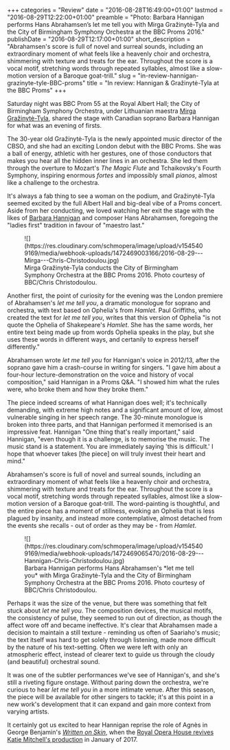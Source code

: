 +++
categories = "Review"
date = "2016-08-28T16:49:00+01:00"
lastmod = "2016-08-29T12:22:00+01:00"
preamble = "Photo: Barbara Hannigan performs Hans Abrahamsen’s let me tell you with Mirga Gražinytė-Tyla and the City of Birmingham Symphony Orchestra at the BBC Proms 2016."
publishDate = "2016-08-29T12:17:00+01:00"
short_description = "Abrahamsen&#039;s score is full of novel and surreal sounds, including an extraordinary moment of what feels like a heavenly choir and orchestra, shimmering with texture and treats for the ear. Throughout the score is a vocal motif, stretching words through repeated syllables, almost like a slow-motion version of a Baroque goat-trill."
slug = "in-review-hannigan-grazinyte-tyle-BBC-proms"
title = "In review: Hannigan &amp; Gražinytė-Tyla at the BBC Proms"
+++

Saturday night was BBC Prom 55 at the Royal Albert Hall; the City of Birmingham Symphony Orchestra, under Lithuanian maestra [Mirga Gražinytė-Tyla](http://www.classicfm.com/artists/mirga-grazinyte-tyla/news/cbso-new-conductor-music-director/#9utRVBAuFB2coXl1.97), shared the stage with Canadian soprano Barbara Hannigan for what was an evening of firsts.

The 30-year old Gražinytė-Tyla is the newly appointed music director of the CBSO, and she had an exciting London debut with the BBC Proms. She was a ball of energy, athletic with her gestures, one of those conductors that makes you hear all the hidden inner lines in an orchestra. She led them through the overture to Mozart's *The Magic Flute* and Tchaikovsky's Fourth Symphony, inspiring enormous *fortes* and impossibly small *pianos*, almost like a challenge to the orchestra.

It's always a fab thing to see a woman on the podium, and Gražinytė-Tyla seemed excited by the full Albert Hall and big-deal vibe of a Proms concert. Aside from her conducting, we loved watching her exit the stage with the likes of [Barbara Hannigan](/scene/people/barbara-hannigan/) and composer Hans Abrahamsen, foregoing the "ladies first" tradition in favour of "maestro last."

<figure data-type="image">
![](https://res.cloudinary.com/schmopera/image/upload/v1545409169/media/webhook-uploads/1472469003166/2016-08-29---Mirga---Chris-Christodoulou.jpg)<figcaption>Mirga Gražinytė-Tyla conducts the City of Birmingham Symphony Orchestra at the BBC Proms 2016. Photo courtesy of BBC/Chris Christodoulou.</figcaption>
</figure>

Another first, the point of curiosity for the evening was the London premiere of Abrahamsen's *let me tell you*, a dramatic monologue for soprano and orchestra, with text based on Ophelia's from *Hamlet*. Paul Griffiths, who created the text for *let me tell you*, writes that this version of Ophelia "is not quote the Ophelia of Shakepeare's *Hamlet*. She has the same words, her entire text being made up from words Ophelia speaks in the play, but she uses these words in different ways, and certanily to express herself differently."

Abrahamsen wrote *let me tell you* for Hannigan's voice in 2012/13, after the soprano gave him a crash-course in writing for singers. "I gave him about a four-hour lecture-demonstration on the voice and history of vocal composition," said Hannigan in a Proms Q&A. "I showed him what the rules were, who broke them and how they broke them." 

The piece indeed screams of what Hannigan does well; it's technically demanding, with extreme high notes and a significant amount of low, almost vulnerable singing in her speech range. The 30-minute monologue is broken into three parts, and that Hannigan performed it memorised is an impressive feat. Hannigan  "One thing that's really important," said Hannigan, "even though it is a challenge, is to memorise the music. The music stand is a statement. You are immediately saying 'this is difficult.' I hope that whoever takes [the piece] on will truly invest their heart and mind."

Abrahamsen's score is full of novel and surreal sounds, including an extraordinary moment of what feels like a heavenly choir and orchestra, shimmering with texture and treats for the ear. Throughout the score is a vocal motif, stretching words through repeated syllables, almost like a slow-motion version of a Baroque goat-trill. The word-painting is thoughtful, and the entire piece has a moment of stillness, evoking an Ophelia that is less plagued by insanity, and instead more contemplative, almost detached from the events she recalls - out of order as they may be - from *Hamlet*.

<figure data-type="image">
![](https://res.cloudinary.com/schmopera/image/upload/v1545409169/media/webhook-uploads/1472469065470/2016-08-29---Hannigan-Chris-Christodoulou.jpg)<figcaption>Barbara Hannigan performs Hans Abrahamsen's *let me tell you* with Mirga Gražinytė-Tyla and the City of Birmingham Symphony Orchestra at the BBC Proms 2016. Photo courtesy of BBC/Chris Christodoulou.</figcaption>
</figure>

Perhaps it was the size of the venue, but there was something that felt stuck about *let me tell you*. The composition devices, the musical motifs, the consistency of pulse, they seemed to run out of direction, as though the affect wore off and became ineffective. It's clear that Abrahamsen made a decision to maintain a still texture - reminding us often of Saariaho's music; the text itself was hard to get solely through listening, made more difficult by the nature of his text-setting. Often we were left with only an atmospheric effect, instead of clearer text to guide us through the cloudy (and beautiful) orchestral sound.

It was one of the subtler performances we've see of Hannigan's, and she's still a riveting figure onstage. Without paring down the orchestra, we're curious to hear *let me tell you* in a more intimate venue. After this season, the piece will be available for other singers to tackle; it's at this point in a new work's development that it can expand and gain more context from varying artists.

It certainly got us excited to hear Hannigan reprise the role of Agnès in George Benjamin's [*Written on Skin*](/still-stunning-written-on-skin/), when the [Royal Opera House revives Katie Mitchell's production](http://www.roh.org.uk/productions/written-on-skin-by-katie-mitchell) in January of 2017.
